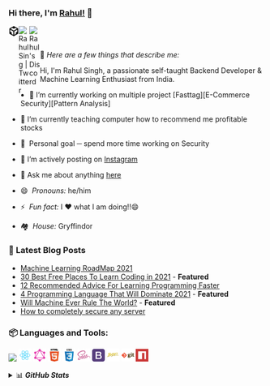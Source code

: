 ### Hi there, I'm [Rahul!](https://blog.voltry.in) 👋

<a href="https://blog.voltry.in">
  <img align="left" alt="Rahul Singh | CodeSandbox" width="20px" src="https://raw.githubusercontent.com/anuraghazra/anuraghazra/master/assets/codesandbox.svg" />
</a>
<a href="https://twitter.com/rahuladream">
  <img align="left" alt="Rahul Sing | Twitter" width="21px" src="https://raw.githubusercontent.com/anuraghazra/anuraghazra/master/assets/twitter.svg" />
</a>
<a href="https://discord.gg/s3we0i">
  <img align="left" alt="Rahul's Discord" width="21px" src="https://raw.githubusercontent.com/anuraghazra/anuraghazra/master/assets/discord-round.svg" />
</a><br/><br/>

📌 _Here are a few things that describe me:_

Hi, I'm Rahul Singh, a passionate self-taught Backend Developer & Machine Learning Enthusiast from India.

- 🔭 I’m currently working on multiple project [Fasttag][E-Commerce Security][Pattern Analysis]
- 🌱 I’m currently teaching computer how to recommend me profitable stocks
- 🔭 &nbsp;Personal goal ─ spend more time working on Security
- 👯 I’m actively posting on [Instagram](https://instagram.com/coding_panda)
- 💬 Ask me about anything [here](https://github.com/rahuladream/rahuladream/issues)

- 😄 &nbsp;_Pronouns:_ he/him
- ⚡ &nbsp;_Fun fact:_ I ❤️ what I am doing!!😄
- 🏘️ &nbsp;_House:_ Gryffindor 

### 📩 Latest Blog Posts
<!-- BLOG-POST-LIST:START -->
- [Machine Learning RoadMap 2021](https://blog.voltry.in/machine-learning-roadmap-2021)
- [30 Best Free Places To Learn Coding in 2021](https://blog.voltry.in/30-best-free-places-to-learn-coding-in-2021) - **Featured**
- [12 Recommended Advice For Learning Programming Faster](https://blog.voltry.in/12-recommended-advice-for-learning-programming-faster)
- [4 Programming Language That Will Dominate 2021](https://blog.voltry.in/4-programming-language-that-will-dominate-2021-1) - **Featured**
- [Will Machine Ever Rule The World?](https://blog.voltry.in/will-machine-ever-rule-the-world-1) - **Featured**
- [How to completely secure any server](https://blog.voltry.in/how-to-completely-secure-any-server)
<!-- BLOG-POST-LIST:END -->

### 📦 Languages and Tools: 

<code><img height="25" src="https://engineering.fb.com/wp-content/uploads/2016/05/2000px-Python-logo-notext.svg_.png"></code>
<code><img height="25" src="https://raw.githubusercontent.com/github/explore/80688e429a7d4ef2fca1e82350fe8e3517d3494d/topics/react/react.png"></code>
<code><img height="25" src="https://raw.githubusercontent.com/github/explore/5c058a388828bb5fde0bcafd4bc867b5bb3f26f3/topics/graphql/graphql.png"></code>
<code><img height="25" src="https://raw.githubusercontent.com/github/explore/80688e429a7d4ef2fca1e82350fe8e3517d3494d/topics/html/html.png"></code>
<code><img height="25" src="https://raw.githubusercontent.com/github/explore/80688e429a7d4ef2fca1e82350fe8e3517d3494d/topics/css/css.png"></code>
<code><img height="25" src="https://raw.githubusercontent.com/github/explore/80688e429a7d4ef2fca1e82350fe8e3517d3494d/topics/sass/sass.png"></code>
<code><img height="25" src="https://raw.githubusercontent.com/github/explore/80688e429a7d4ef2fca1e82350fe8e3517d3494d/topics/bootstrap/bootstrap.png"></code>
<code><img height="25" src="https://raw.githubusercontent.com/github/explore/cb39e2385dfcec8a661d01bfacff6b1e33bbaa9d/topics/babel/babel.png"></code>
<code><img height="25" src="https://raw.githubusercontent.com/github/explore/80688e429a7d4ef2fca1e82350fe8e3517d3494d/topics/git/git.png"></code>
<code><img height="25" src="https://raw.githubusercontent.com/github/explore/80688e429a7d4ef2fca1e82350fe8e3517d3494d/topics/npm/npm.png"></code>
<br />
<details>
  <summary>📊 <b><i>GitHub Stats</i></b></summary>
  <img src="https://github-readme-stats.vercel.app/api?username=rahuladream&show_icons=true&theme=default" alt="Rahul Singh GitHub Stats" />
</details>
